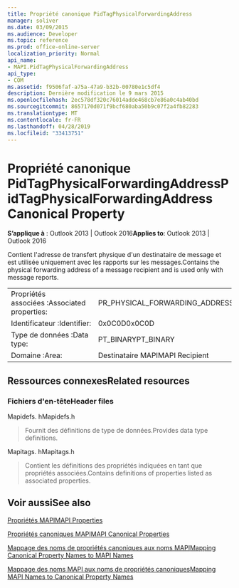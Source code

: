 ```yaml
---
title: Propriété canonique PidTagPhysicalForwardingAddress
manager: soliver
ms.date: 03/09/2015
ms.audience: Developer
ms.topic: reference
ms.prod: office-online-server
localization_priority: Normal
api_name:
- MAPI.PidTagPhysicalForwardingAddress
api_type:
- COM
ms.assetid: f9506faf-a75a-47a9-b32b-00780e1c5df4
description: Dernière modification le 9 mars 2015
ms.openlocfilehash: 2ec578df320c76014adde468cb7e86a0c4ab40bd
ms.sourcegitcommit: 8657170d071f9bcf680aba50b9c07f2a4fb82283
ms.translationtype: MT
ms.contentlocale: fr-FR
ms.lasthandoff: 04/28/2019
ms.locfileid: "33413751"
---
```

# <a name="pidtagphysicalforwardingaddress-canonical-property"></a><span data-ttu-id="9130c-103">Propriété canonique PidTagPhysicalForwardingAddress</span><span class="sxs-lookup"><span data-stu-id="9130c-103">PidTagPhysicalForwardingAddress Canonical Property</span></span>

  
  
<span data-ttu-id="9130c-104">**S’applique à** : Outlook 2013 | Outlook 2016</span><span class="sxs-lookup"><span data-stu-id="9130c-104">**Applies to**: Outlook 2013 | Outlook 2016</span></span> 
  
<span data-ttu-id="9130c-105">Contient l'adresse de transfert physique d'un destinataire de message et est utilisée uniquement avec les rapports sur les messages.</span><span class="sxs-lookup"><span data-stu-id="9130c-105">Contains the physical forwarding address of a message recipient and is used only with message reports.</span></span>
  
|||
|:-----|:-----|
|<span data-ttu-id="9130c-106">Propriétés associées :</span><span class="sxs-lookup"><span data-stu-id="9130c-106">Associated properties:</span></span>  <br/> |<span data-ttu-id="9130c-107">PR_PHYSICAL_FORWARDING_ADDRESS</span><span class="sxs-lookup"><span data-stu-id="9130c-107">PR_PHYSICAL_FORWARDING_ADDRESS</span></span>  <br/> |
|<span data-ttu-id="9130c-108">Identificateur :</span><span class="sxs-lookup"><span data-stu-id="9130c-108">Identifier:</span></span>  <br/> |<span data-ttu-id="9130c-109">0x0C0D</span><span class="sxs-lookup"><span data-stu-id="9130c-109">0x0C0D</span></span>  <br/> |
|<span data-ttu-id="9130c-110">Type de données :</span><span class="sxs-lookup"><span data-stu-id="9130c-110">Data type:</span></span>  <br/> |<span data-ttu-id="9130c-111">PT_BINARY</span><span class="sxs-lookup"><span data-stu-id="9130c-111">PT_BINARY</span></span>  <br/> |
|<span data-ttu-id="9130c-112">Domaine :</span><span class="sxs-lookup"><span data-stu-id="9130c-112">Area:</span></span>  <br/> |<span data-ttu-id="9130c-113">Destinataire MAPI</span><span class="sxs-lookup"><span data-stu-id="9130c-113">MAPI Recipient</span></span>  <br/> |
   
## <a name="related-resources"></a><span data-ttu-id="9130c-114">Ressources connexes</span><span class="sxs-lookup"><span data-stu-id="9130c-114">Related resources</span></span>

### <a name="header-files"></a><span data-ttu-id="9130c-115">Fichiers d'en-tête</span><span class="sxs-lookup"><span data-stu-id="9130c-115">Header files</span></span>

<span data-ttu-id="9130c-116">Mapidefs. h</span><span class="sxs-lookup"><span data-stu-id="9130c-116">Mapidefs.h</span></span>
  
> <span data-ttu-id="9130c-117">Fournit des définitions de type de données.</span><span class="sxs-lookup"><span data-stu-id="9130c-117">Provides data type definitions.</span></span>
    
<span data-ttu-id="9130c-118">Mapitags. h</span><span class="sxs-lookup"><span data-stu-id="9130c-118">Mapitags.h</span></span>
  
> <span data-ttu-id="9130c-119">Contient les définitions des propriétés indiquées en tant que propriétés associées.</span><span class="sxs-lookup"><span data-stu-id="9130c-119">Contains definitions of properties listed as associated properties.</span></span>
    
## <a name="see-also"></a><span data-ttu-id="9130c-120">Voir aussi</span><span class="sxs-lookup"><span data-stu-id="9130c-120">See also</span></span>



[<span data-ttu-id="9130c-121">Propriétés MAPI</span><span class="sxs-lookup"><span data-stu-id="9130c-121">MAPI Properties</span></span>](mapi-properties.md)
  
[<span data-ttu-id="9130c-122">Propriétés canoniques MAPI</span><span class="sxs-lookup"><span data-stu-id="9130c-122">MAPI Canonical Properties</span></span>](mapi-canonical-properties.md)
  
[<span data-ttu-id="9130c-123">Mappage des noms de propriétés canoniques aux noms MAPI</span><span class="sxs-lookup"><span data-stu-id="9130c-123">Mapping Canonical Property Names to MAPI Names</span></span>](mapping-canonical-property-names-to-mapi-names.md)
  
[<span data-ttu-id="9130c-124">Mappage des noms MAPI aux noms de propriétés canoniques</span><span class="sxs-lookup"><span data-stu-id="9130c-124">Mapping MAPI Names to Canonical Property Names</span></span>](mapping-mapi-names-to-canonical-property-names.md)

